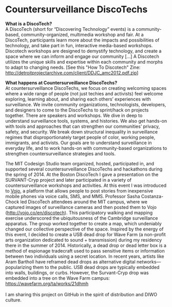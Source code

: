 # Countersurveillance DiscoTechs
<b>What is a DiscoTech?</b><br>
A DiscoTech (short for “Discovering Technology” events) is a community-based, community-organized, multimedia workshop and fair. At a DiscoTech, participants learn more about the impacts and possibilities of technology, and take part in fun, interactive media-based workshops. Discotech workshops are designed to demystify technology, and create a space where we can inform and engage our community [...] A Discotech utilizes the unique skills and expertise within each community and morphs to adapt to changing needs. [See this "How To Discotech" Zine: http://detroitprojectarchive.com/client/DDJC_amc2012.pdf.zip]<br>

<b>What happens at Countersurveillance DiscoTechs?</b><br>
At countersurveillance DiscoTechs, we focus on creating welcoming spaces where a wide range of people (not just techies and activists) feel welcome exploring, learning about, and sharing each others’ experiences with surveillance. We invite community organizations, technologists, developers, and designers to come to the DiscoTechs to sprint/hack on projects together. There are speakers and workshops. We dive in deep to understand surveillance tools, systems, and histories. We also get hands-on with tools and approaches that can strengthen our communities’ privacy, safety, and security. We break down structural inequality in surveillance regimes that disproportionately target people of color, working people, immigrants, and activists. Our goals are to understand surveillance in everyday life, and to work hands-on with community-based organizations to strengthen countersurveillance strategies and tools.<br>

The MIT Codesign Studio team organized, hosted, participated in, and supported several countersurveillance DiscoTechs and hackathons during the spring of 2014. At the Boston DiscoTech I gave a presentation on the SURVANT-Cryp project and later participated in a variety of countersurveillance workshops and activities. At this event I was introduced to <a href="vojo.co">Vojo</a>, a platform that allows people to post stories from inexpensive mobile phones via voice calls, SMS, and MMS. Professor Sasha Costanza-Chock led DiscoTech attendees around the MIT campus, where we captured images of surveillance cameras and then posted them to Vojo (http://vojo.co/en/discotech). This participatory walking and mapping exercise underscored the ubiquitousness of the Cambridge surveillance apparatus. The group worked together to create a map, which undeniably changed our collective perspective of the space. Inspired by the energy of this event, I decided to create a USB dead drop for Wave Farm (a non-profit arts organization dedicated to sound + transmission) during my residency there in the summer of 2014. Historically, a dead drop or dead letter box is a method of espionage tradecraft used to pass sensitive items or information between two individuals using a secret location. In recent years, artists like Aram Bartholl have reframed dead drops as alternative digital networks—popularizing them to the public. USB dead drops are typically embedded into walls, buildings, or curbs. However, the Survant-Cryp drop was embedded into a tree on the Wave Farm campus: https://wavefarm.org/ta/works/21dhmh
 <br>
 <br>
I am sharing this project on GitHub in the spirit of distribution and DIWO culture.







